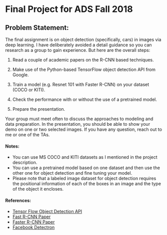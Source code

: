 # Final Project for ADS Fall 2018

## Problem Statement:

The final assignment is on object detection (specifically, cars) in images via deep learning. I have deliberately avoided a detail guidance so you can research as a group to gain experience. But here are the overall steps:

1) Read a couple of academic papers on the R-CNN based techniques.

2) Make use of the Python-based TensorFlow object detection API from Google.

3) Train a model (e.g. Resnet 101 with Faster R-CNN) on your dataset (COCO or KITI).

4) Check the performance with or without the use of a pretrained model.

5) Prepare the presentation.

Your group must meet often to discuss the approaches to modeling and data preparation. In the presentation, you should be able to show your demo on one or two selected images. If you have any question, reach out to me or one of the TAs.

#### Notes:
+ You can use MS COCO and KITI datasets as I mentioned in the project description. 
+ You can use a pretrained model based on one dataset and then use the other one for object detection and fine tuning your model. 
+ Please note that a labeled image dataset for object detection requires the positional information of each of the boxes in an image and the type of the object it encloses.

#### References:
+ [Tensor Flow Object Detection API](https://github.com/tensorflow/models/tree/master/research/object_detection)
+ [Fast R-CNN Paper](https://arxiv.org/pdf/1504.08083.pdf)
+ [Faster R-CNN Paper](https://arxiv.org/pdf/1506.01497.pdf)
+ [Facebook Detectron](https://github.com/facebookresearch/Detectron)
